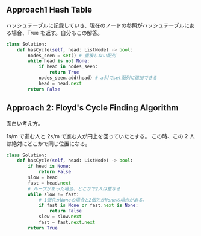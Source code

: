 ## Approach1 Hash Table

ハッシュテーブルに記録していき、現在のノードの参照がハッシュテーブルにある場合、True を返す。自分もこの解答。

```python
class Solution:
    def hasCycle(self, head: ListNode) -> bool:
        nodes_seen = set() # 重複しない配列
        while head is not None:
            if head in nodes_seen:
                return True
            nodes_seen.add(head) # addでset配列に追加できる
            head = head.next
        return False
```

## Approach 2: Floyd's Cycle Finding Algorithm

面白い考え方。

1s/m で進む人と 2s/m で進む人が円上を回っていたとする。
この時、この 2 人は絶対にどこかで同じ位置になる。

```python
class Solution:
    def hasCycle(self, head: ListNode) -> bool:
        if head is None:
            return False
        slow = head
        fast = head.next
        # ループがあった場合、どこかで2人は重なる
        while slow != fast:
            # 1個先がNoneの場合と2個先がNoneの場合がある。
            if fast is None or fast.next is None:
                return False
            slow = slow.next
            fast = fast.next.next
        return True
```
